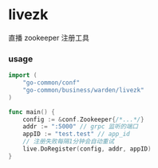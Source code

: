 # livezk

直播 zookeeper 注册工具

### usage

```go
import (
    "go-common/conf"
    "go-common/business/warden/livezk"
)

func main() {
    config := &conf.Zookeeper{/*...*/}
    addr := ":5000" // grpc 监听的端口
    appID := "test.test" // app_id
    // 注册失败每隔1分钟会自动重试
    live.DoRegister(config, addr, appID)
}
```
